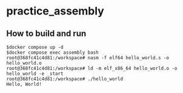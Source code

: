 # practice_assembly

## How to build and run

```shell
$docker compose up -d
$docker compose exec assembly bash
root@368fc41c4d81:/workspace# nasm -f elf64 hello_world.s -o hello_world.o
root@368fc41c4d81:/workspace# ld -m elf_x86_64 hello_world.o -o hello_world -e _start
root@368fc41c4d81:/workspace# ./hello_world
Hello, World!
```
